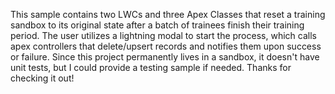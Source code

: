 This sample contains two LWCs and three Apex Classes that reset a training sandbox to its original state after a batch of trainees finish their training period. The user utilizes a lightning modal to start the process, which calls apex controllers that delete/upsert records and notifies them upon success or failure. Since this project permanently lives in a sandbox, it doesn't have unit tests, but I could provide a testing sample if needed. Thanks for checking it out!
